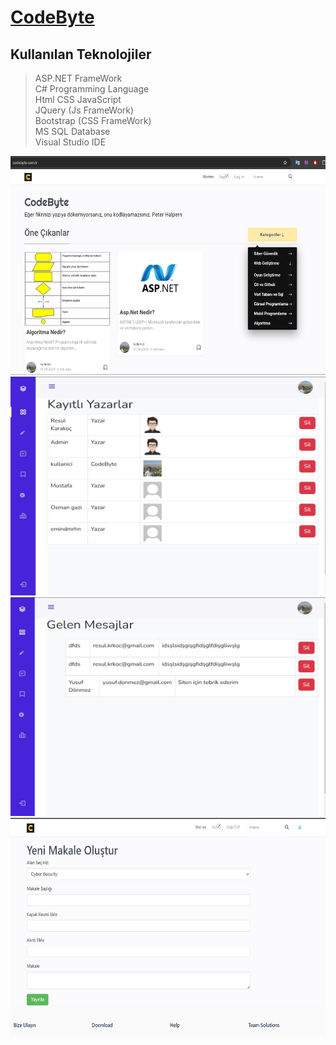 # [CodeByte](https://www.codebyte.com.tr)

## Kullanılan Teknolojiler <br />

> ASP.NET FrameWork <br />
> C# Programming Language <br />
> Html CSS JavaScript <br />
> JQuery (Js FrameWork) <br />
> Bootstrap (CSS FrameWork) <br />
> MS SQL Database <br />
> Visual Studio IDE <br />

<img src="images/Ekran görüntüsü 2024-04-23 144705.jpg" alt="Proje Resmi" width="600" height="350">
<img src="images/Ekran görüntüsü 2024-04-23 144809.jpg" alt="Proje Resmi" width="600" height="350">
<img src="images/Ekran görüntüsü 2024-04-23 145012.jpg" alt="Proje Resmi" width="600" height="350">
<img src="images/Ekran görüntüsü 2024-04-23 145106.jpg" alt="Proje Resmi" width="600" height="350">

